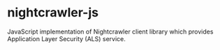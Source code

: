 # nightcrawler-js
JavaScript implementation of Nightcrawler client library which provides Application Layer Security (ALS) service.

